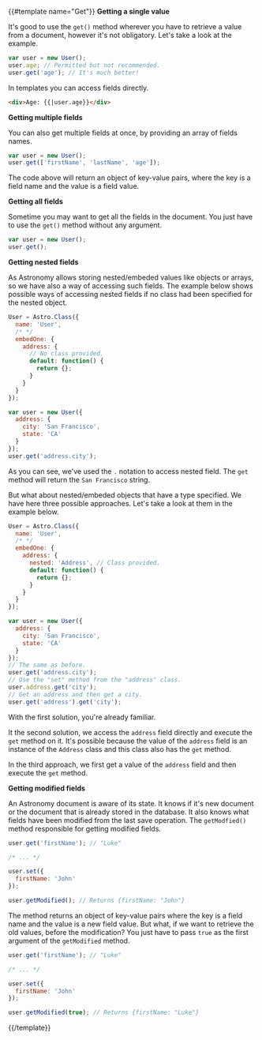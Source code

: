 {{#template name="Get"}}
**Getting a single value**

It's good to use the `get()` method wherever you have to retrieve a value from a document, however it's not obligatory. Let's take a look at the example.

```js
var user = new User();
user.age; // Permitted but not recommended.
user.get('age'); // It's much better!
```

In templates you can access fields directly.

```html
<div>Age: {{|user.age}}</div>
```

**Getting multiple fields**

You can also get multiple fields at once, by providing an array of fields names.

```js
var user = new User();
user.get(['firstName', 'lastName', 'age']);
```

The code above will return an object of key-value pairs, where the key is a field name and the value is a field value.

**Getting all fields**

Sometime you may want to get all the fields in the document. You just have to use the `get()` method without any argument.

```js
var user = new User();
user.get();
```

**Getting nested fields**

As Astronomy allows storing nested/embeded values like objects or arrays, so we have also a way of accessing such fields. The example below shows possible ways of accessing nested fields if no class had been specified for the nested object.

```js
User = Astro.Class({
  name: 'User',
  /* */
  embedOne: {
    address: {
      // No class provided.
      default: function() {
        return {};
      }
    }
  }
});

var user = new User({
  address: {
    city: 'San Francisco',
    state: 'CA'
  }
});
user.get('address.city');
```

As you can see, we've used the `.` notation to access nested field. The `get` method will return the `San Francisco` string.

But what about nested/embeded objects that have a type specified. We have here three possible approaches. Let's take a look at them in the example below.

```js
User = Astro.Class({
  name: 'User',
  /* */
  embedOne: {
    address: {
      nested: 'Address', // Class provided.
      default: function() {
        return {};
      }
    }
  }
});

var user = new User({
  address: {
    city: 'San Francisco',
    state: 'CA'
  }
});
// The same as before.
user.get('address.city');
// Use the "set" method from the "address" class.
user.address.get('city');
// Get an address and then get a city.
user.get('address').get('city');
```

With the first solution, you're already familiar.

It the second solution, we access the `address` field directly and execute the `get` method on it. It's possible because the value of the `address` field is an instance of the `Address` class and this class also has the `get` method.

In the third approach, we first get a value of the `address` field and then execute the `get` method.

**Getting modified fields**

An Astronomy document is aware of its state. It knows if it's new document or the document that is already stored in the database. It also knows what fields have been modified from the last save operation. The `getModfied()` method responsible for getting modified fields.

```js
user.get('firstName'); // "Luke"

/* ... */

user.set({
  firstName: 'John'
});

user.getModified(); // Returns {firstName: "John"}
```

The method returns an object of key-value pairs where the key is a field name and the value is a new field value. But what, if we want to retrieve the old values, before the modification? You just have to pass `true` as the first argument of the `getModified` method.

```js
user.get('firstName'); // "Luke"

/* ... */

user.set({
  firstName: 'John'
});

user.getModified(true); // Returns {firstName: "Luke"}
```
{{/template}}
